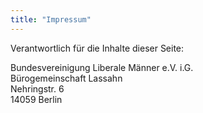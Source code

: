 ```yaml
---
title: "Impressum"
---
```


Verantwortlich für die Inhalte dieser Seite:

Bundesvereinigung Liberale Männer e.V. i.G.<br />
Bürogemeinschaft Lassahn <br/>
Nehringstr. 6<br/>
14059 Berlin
